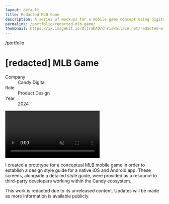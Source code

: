 ```yaml
---
layout: default
title: Redacted MLB Game
description: A series of mockups for a mobile game concept using digital collectibles as game pieces.
permalink: /portfolio/redacted-mlb-game/
thumbnail: https://ik.imagekit.io/UltraDAO/chriswallace.net/redacted-mlb-game-thumbnail.png
---
```


<div class="portfolio-group-heading">
  <a class="back fade-in-element" href="/portfolio">/portfolio</a>
  <h1 class="fade-in-element mb-3">[redacted] MLB Game</h1>
  <dl class="project-list fade-in-element">
    <div>
      <dt>Company</dt>
      <dd>Candy Digital</dd>
    </div>
    <div>
      <dt>Role</dt>
      <dd>Product Design</dd>
    </div>
    <div>
      <dt>Year</dt>
      <dd>2024</dd>
    </div>
  </dl>
</div>

<div class="content-container-wo">
  <picture>
    <source media="(max-width: 480px)" 
            srcset="https://ik.imagekit.io/UltraDAO/chriswallace.net/redacted-mlb-game-thumbnail.png?tr=w-800,f-auto">
    <source media="(min-width: 481px)" 
            srcset="https://ik.imagekit.io/UltraDAO/chriswallace.net/redacted-mlb-game-banner.png?tr=w-800,f-auto 800w,
                    https://ik.imagekit.io/UltraDAO/chriswallace.net/redacted-mlb-game-banner.png?tr=w-1200,f-auto 1200w,
                    https://ik.imagekit.io/UltraDAO/chriswallace.net/redacted-mlb-game-banner.png?tr=w-1600,f-auto 1600w,
                    https://ik.imagekit.io/UltraDAO/chriswallace.net/redacted-mlb-game-banner.png?tr=w-2500,f-auto 2500w">
    <img src="https://ik.imagekit.io/UltraDAO/chriswallace.net/redacted-mlb-game-banner.png?tr=w-2500,f-auto"
         class="fade-in-element mb-12" 
         alt="" 
         loading="lazy">
  </picture>
</div>
<div class="content-container pt-6 pb-12">
  <div class="fade-in-element max-w-prose flex aspect-square justify-center items-center rounded-2xl bg-white dark:bg-gray-900/20 p-4 lg:p-8 mb-12">
    <video id="portfolioVideo" data-type="video" controls muted playsinline autoplay loop loading="lazy" class="max-w-[80%] w-full h-auto shadow-2xl rounded-xl">
        <source src="https://ik.imagekit.io/UltraDAO/chriswallace.net/mlb-game-video.mp4/ik-video.mp4" type="video/mp4">
        Your browser does not support HTML5 video.
    </video>
  </div>
  <p class="fade-in-element">I created a prototype for a conceptual MLB mobile game in order to establish a design style guide for a native iOS and Android app. These screens, alongside a detailed style guide, were provided as a resource to third-party developers working within the Candy ecosystem.</p>

  <p class="fade-in-element">This work is redacted due to its unreleased content. Updates will be made as more information is available publicly.</p>
</div>
